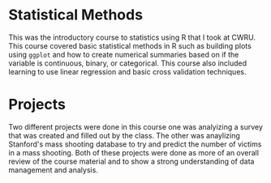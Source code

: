 # Statistical Methods

This was the introductory course to statistics using R that I took at CWRU. This course covered basic statistical methods in R such as building plots using `ggplot` and how to create numerical summaries based on if the variable is continuous, binary, or categorical. This course also included learning to use linear regression and basic cross validation techniques.

# Projects

Two different projects were done in this course one was analyizing a survey that was created and filled out by the class. The other was anaylizing Stanford's mass shooting database to try and predict the number of victims in a mass shooting. Both of these projects were done as more of an overall review of the course material and to show a strong understanding of data management and analysis.
